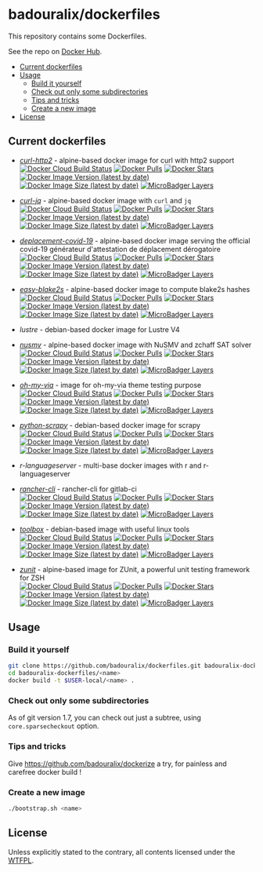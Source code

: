 # badouralix/dockerfiles

This repository contains some Dockerfiles.

See the repo on [Docker Hub](https://hub.docker.com/u/badouralix/).

- [Current dockerfiles](#current-dockerfiles)
- [Usage](#usage)
  - [Build it yourself](#build-it-yourself)
  - [Check out only some subdirectories](#check-out-only-some-subdirectories)
  - [Tips and tricks](#tips-and-tricks)
  - [Create a new image](#create-a-new-image)
- [License](#license)

## Current dockerfiles

- [*curl-http2*](https://hub.docker.com/r/badouralix/curl-http2) - alpine-based docker image for curl with http2 support \
[![Docker Cloud Build Status](https://img.shields.io/docker/cloud/build/badouralix/curl-http2?label=build&logo=docker&logoColor=white)](https://hub.docker.com/r/badouralix/curl-http2)
[![Docker Pulls](https://img.shields.io/docker/pulls/badouralix/curl-http2?label=pulls&logo=docker&logoColor=white)](https://hub.docker.com/r/badouralix/curl-http2)
[![Docker Stars](https://img.shields.io/docker/stars/badouralix/curl-http2?label=stars&logo=docker&logoColor=white)](https://hub.docker.com/r/badouralix/curl-http2)
[![Docker Image Version (latest by date)](https://img.shields.io/docker/v/badouralix/curl-http2?logo=docker&logoColor=white)](https://hub.docker.com/r/badouralix/curl-http2)
[![Docker Image Size (latest by date)](https://img.shields.io/docker/image-size/badouralix/curl-http2?label=size&logo=docker&logoColor=white)](https://hub.docker.com/r/badouralix/curl-http2)
[![MicroBadger Layers](https://img.shields.io/microbadger/layers/badouralix/curl-http2?logo=docker&logoColor=white)](https://microbadger.com/images/badouralix/curl-http2)

- [*curl-jq*](https://hub.docker.com/r/badouralix/curl-jq) - alpine-based docker image with `curl` and `jq` \
[![Docker Cloud Build Status](https://img.shields.io/docker/cloud/build/badouralix/curl-jq?label=build&logo=docker&logoColor=white)](https://hub.docker.com/r/badouralix/curl-jq)
[![Docker Pulls](https://img.shields.io/docker/pulls/badouralix/curl-jq?label=pulls&logo=docker&logoColor=white)](https://hub.docker.com/r/badouralix/curl-jq)
[![Docker Stars](https://img.shields.io/docker/stars/badouralix/curl-jq?label=stars&logo=docker&logoColor=white)](https://hub.docker.com/r/badouralix/curl-jq)
[![Docker Image Version (latest by date)](https://img.shields.io/docker/v/badouralix/curl-jq?logo=docker&logoColor=white)](https://hub.docker.com/r/badouralix/curl-jq)
[![Docker Image Size (latest by date)](https://img.shields.io/docker/image-size/badouralix/curl-jq?label=size&logo=docker&logoColor=white)](https://hub.docker.com/r/badouralix/curl-jq)
[![MicroBadger Layers](https://img.shields.io/microbadger/layers/badouralix/curl-jq?logo=docker&logoColor=white)](https://microbadger.com/images/badouralix/curl-jq)

- [*deplacement-covid-19*](https://hub.docker.com/r/badouralix/deplacement-covid-19) - alpine-based docker image serving the official covid-19 générateur d'attestation de déplacement dérogatoire \
[![Docker Cloud Build Status](https://img.shields.io/docker/cloud/build/badouralix/deplacement-covid-19?label=build&logo=docker&logoColor=white)](https://hub.docker.com/r/badouralix/deplacement-covid-19)
[![Docker Pulls](https://img.shields.io/docker/pulls/badouralix/deplacement-covid-19?label=pulls&logo=docker&logoColor=white)](https://hub.docker.com/r/badouralix/deplacement-covid-19)
[![Docker Stars](https://img.shields.io/docker/stars/badouralix/deplacement-covid-19?label=stars&logo=docker&logoColor=white)](https://hub.docker.com/r/badouralix/deplacement-covid-19)
[![Docker Image Version (latest by date)](https://img.shields.io/docker/v/badouralix/deplacement-covid-19?logo=docker&logoColor=white)](https://hub.docker.com/r/badouralix/deplacement-covid-19)
[![Docker Image Size (latest by date)](https://img.shields.io/docker/image-size/badouralix/deplacement-covid-19?label=size&logo=docker&logoColor=white)](https://hub.docker.com/r/badouralix/deplacement-covid-19)
[![MicroBadger Layers](https://img.shields.io/microbadger/layers/badouralix/deplacement-covid-19?logo=docker&logoColor=white)](https://microbadger.com/images/badouralix/deplacement-covid-19)

- [*easy-blake2s*](https://hub.docker.com/r/badouralix/easy-blake2s) - alpine-based docker image to compute blake2s hashes \
[![Docker Cloud Build Status](https://img.shields.io/docker/cloud/build/badouralix/easy-blake2s?label=build&logo=docker&logoColor=white)](https://hub.docker.com/r/badouralix/easy-blake2s)
[![Docker Pulls](https://img.shields.io/docker/pulls/badouralix/easy-blake2s?label=pulls&logo=docker&logoColor=white)](https://hub.docker.com/r/badouralix/easy-blake2s)
[![Docker Stars](https://img.shields.io/docker/stars/badouralix/easy-blake2s?label=stars&logo=docker&logoColor=white)](https://hub.docker.com/r/badouralix/easy-blake2s)
[![Docker Image Version (latest by date)](https://img.shields.io/docker/v/badouralix/easy-blake2s?logo=docker&logoColor=white)](https://hub.docker.com/r/badouralix/easy-blake2s)
[![Docker Image Size (latest by date)](https://img.shields.io/docker/image-size/badouralix/easy-blake2s?label=size&logo=docker&logoColor=white)](https://hub.docker.com/r/badouralix/easy-blake2s)
[![MicroBadger Layers](https://img.shields.io/microbadger/layers/badouralix/easy-blake2s?logo=docker&logoColor=white)](https://microbadger.com/images/badouralix/easy-blake2s)

- *lustre* - debian-based docker image for Lustre V4

- [*nusmv*](https://hub.docker.com/r/badouralix/nusmv) - alpine-based docker image with NuSMV and zchaff SAT solver \
[![Docker Cloud Build Status](https://img.shields.io/docker/cloud/build/badouralix/nusmv?label=build&logo=docker&logoColor=white)](https://hub.docker.com/r/badouralix/nusmv)
[![Docker Pulls](https://img.shields.io/docker/pulls/badouralix/nusmv?label=pulls&logo=docker&logoColor=white)](https://hub.docker.com/r/badouralix/nusmv)
[![Docker Stars](https://img.shields.io/docker/stars/badouralix/nusmv?label=stars&logo=docker&logoColor=white)](https://hub.docker.com/r/badouralix/nusmv)
[![Docker Image Version (latest by date)](https://img.shields.io/docker/v/badouralix/nusmv?logo=docker&logoColor=white)](https://hub.docker.com/r/badouralix/nusmv)
[![Docker Image Size (latest by date)](https://img.shields.io/docker/image-size/badouralix/nusmv?label=size&logo=docker&logoColor=white)](https://hub.docker.com/r/badouralix/nusmv)
[![MicroBadger Layers](https://img.shields.io/microbadger/layers/badouralix/nusmv?logo=docker&logoColor=white)](https://microbadger.com/images/badouralix/nusmv)

- [*oh-my-via*](https://hub.docker.com/r/badouralix/oh-my-via) - image for oh-my-via theme testing purpose \
[![Docker Cloud Build Status](https://img.shields.io/docker/cloud/build/badouralix/oh-my-via?label=build&logo=docker&logoColor=white)](https://hub.docker.com/r/badouralix/oh-my-via)
[![Docker Pulls](https://img.shields.io/docker/pulls/badouralix/oh-my-via?label=pulls&logo=docker&logoColor=white)](https://hub.docker.com/r/badouralix/oh-my-via)
[![Docker Stars](https://img.shields.io/docker/stars/badouralix/oh-my-via?label=stars&logo=docker&logoColor=white)](https://hub.docker.com/r/badouralix/oh-my-via)
[![Docker Image Version (latest by date)](https://img.shields.io/docker/v/badouralix/oh-my-via?logo=docker&logoColor=white)](https://hub.docker.com/r/badouralix/oh-my-via)
[![Docker Image Size (latest by date)](https://img.shields.io/docker/image-size/badouralix/oh-my-via?label=size&logo=docker&logoColor=white)](https://hub.docker.com/r/badouralix/oh-my-via)
[![MicroBadger Layers](https://img.shields.io/microbadger/layers/badouralix/oh-my-via?logo=docker&logoColor=white)](https://microbadger.com/images/badouralix/oh-my-via)

- [*python-scrapy*](https://hub.docker.com/r/badouralix/python-scrapy) - debian-based docker image for scrapy \
[![Docker Cloud Build Status](https://img.shields.io/docker/cloud/build/badouralix/python-scrapy?label=build&logo=docker&logoColor=white)](https://hub.docker.com/r/badouralix/python-scrapy)
[![Docker Pulls](https://img.shields.io/docker/pulls/badouralix/python-scrapy?label=pulls&logo=docker&logoColor=white)](https://hub.docker.com/r/badouralix/python-scrapy)
[![Docker Stars](https://img.shields.io/docker/stars/badouralix/python-scrapy?label=stars&logo=docker&logoColor=white)](https://hub.docker.com/r/badouralix/python-scrapy)
[![Docker Image Version (latest by date)](https://img.shields.io/docker/v/badouralix/python-scrapy?logo=docker&logoColor=white)](https://hub.docker.com/r/badouralix/python-scrapy)
[![Docker Image Size (latest by date)](https://img.shields.io/docker/image-size/badouralix/python-scrapy?label=size&logo=docker&logoColor=white)](https://hub.docker.com/r/badouralix/python-scrapy)
[![MicroBadger Layers](https://img.shields.io/microbadger/layers/badouralix/python-scrapy?logo=docker&logoColor=white)](https://microbadger.com/images/badouralix/python-scrapy)

- *r-languageserver* - multi-base docker images with r and r-languageserver

- [*rancher-cli*](https://hub.docker.com/r/badouralix/rancher-cli) - rancher-cli for gitlab-ci \
[![Docker Cloud Build Status](https://img.shields.io/docker/cloud/build/badouralix/rancher-cli?label=build&logo=docker&logoColor=white)](https://hub.docker.com/r/badouralix/rancher-cli)
[![Docker Pulls](https://img.shields.io/docker/pulls/badouralix/rancher-cli?label=pulls&logo=docker&logoColor=white)](https://hub.docker.com/r/badouralix/rancher-cli)
[![Docker Stars](https://img.shields.io/docker/stars/badouralix/rancher-cli?label=stars&logo=docker&logoColor=white)](https://hub.docker.com/r/badouralix/rancher-cli)
[![Docker Image Version (latest by date)](https://img.shields.io/docker/v/badouralix/rancher-cli?logo=docker&logoColor=white)](https://hub.docker.com/r/badouralix/rancher-cli)
[![Docker Image Size (latest by date)](https://img.shields.io/docker/image-size/badouralix/rancher-cli?label=size&logo=docker&logoColor=white)](https://hub.docker.com/r/badouralix/rancher-cli)
[![MicroBadger Layers](https://img.shields.io/microbadger/layers/badouralix/rancher-cli?logo=docker&logoColor=white)](https://microbadger.com/images/badouralix/rancher-cli)

- [*toolbox*](https://hub.docker.com/r/badouralix/toolbox) - debian-based image with useful linux tools \
[![Docker Cloud Build Status](https://img.shields.io/docker/cloud/build/badouralix/toolbox?label=build&logo=docker&logoColor=white)](https://hub.docker.com/r/badouralix/toolbox)
[![Docker Pulls](https://img.shields.io/docker/pulls/badouralix/toolbox?label=pulls&logo=docker&logoColor=white)](https://hub.docker.com/r/badouralix/toolbox)
[![Docker Stars](https://img.shields.io/docker/stars/badouralix/toolbox?label=stars&logo=docker&logoColor=white)](https://hub.docker.com/r/badouralix/toolbox)
[![Docker Image Version (latest by date)](https://img.shields.io/docker/v/badouralix/toolbox?logo=docker&logoColor=white)](https://hub.docker.com/r/badouralix/toolbox)
[![Docker Image Size (latest by date)](https://img.shields.io/docker/image-size/badouralix/toolbox?label=size&logo=docker&logoColor=white)](https://hub.docker.com/r/badouralix/toolbox)
[![MicroBadger Layers](https://img.shields.io/microbadger/layers/badouralix/toolbox?logo=docker&logoColor=white)](https://microbadger.com/images/badouralix/toolbox)

- [*zunit*](https://hub.docker.com/r/badouralix/zunit) - alpine-based image for ZUnit, a powerful unit testing framework for ZSH \
[![Docker Cloud Build Status](https://img.shields.io/docker/cloud/build/badouralix/zunit?label=build&logo=docker&logoColor=white)](https://hub.docker.com/r/badouralix/zunit)
[![Docker Pulls](https://img.shields.io/docker/pulls/badouralix/zunit?label=pulls&logo=docker&logoColor=white)](https://hub.docker.com/r/badouralix/zunit)
[![Docker Stars](https://img.shields.io/docker/stars/badouralix/zunit?label=stars&logo=docker&logoColor=white)](https://hub.docker.com/r/badouralix/zunit)
[![Docker Image Version (latest by date)](https://img.shields.io/docker/v/badouralix/zunit?logo=docker&logoColor=white)](https://hub.docker.com/r/badouralix/zunit)
[![Docker Image Size (latest by date)](https://img.shields.io/docker/image-size/badouralix/zunit?label=size&logo=docker&logoColor=white)](https://hub.docker.com/r/badouralix/zunit)
[![MicroBadger Layers](https://img.shields.io/microbadger/layers/badouralix/zunit?logo=docker&logoColor=white)](https://microbadger.com/images/badouralix/zunit)

## Usage

### Build it yourself

```bash
git clone https://github.com/badouralix/dockerfiles.git badouralix-dockerfiles
cd badouralix-dockerfiles/<name>
docker build -t $USER-local/<name> .
```

### Check out only some subdirectories

As of git version 1.7, you can check out just a subtree, using `core.sparsecheckout` option.

### Tips and tricks

Give <https://github.com/badouralix/dockerize> a try, for painless and carefree docker build !

### Create a new image

```bash
./bootstrap.sh <name>
```

## License

Unless explicitly stated to the contrary, all contents licensed under the [WTFPL](LICENSE).
